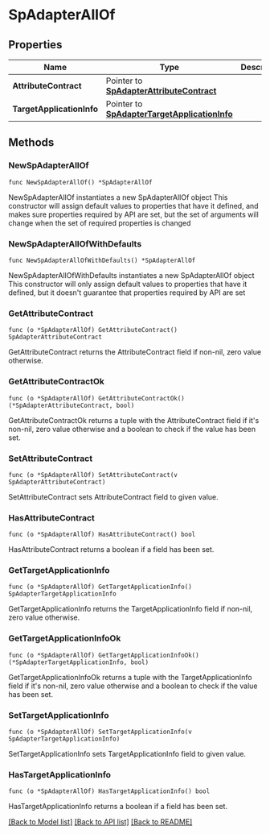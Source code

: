# SpAdapterAllOf

## Properties

Name | Type | Description | Notes
------------ | ------------- | ------------- | -------------
**AttributeContract** | Pointer to [**SpAdapterAttributeContract**](SpAdapterAttributeContract.md) |  | [optional] 
**TargetApplicationInfo** | Pointer to [**SpAdapterTargetApplicationInfo**](SpAdapterTargetApplicationInfo.md) |  | [optional] 

## Methods

### NewSpAdapterAllOf

`func NewSpAdapterAllOf() *SpAdapterAllOf`

NewSpAdapterAllOf instantiates a new SpAdapterAllOf object
This constructor will assign default values to properties that have it defined,
and makes sure properties required by API are set, but the set of arguments
will change when the set of required properties is changed

### NewSpAdapterAllOfWithDefaults

`func NewSpAdapterAllOfWithDefaults() *SpAdapterAllOf`

NewSpAdapterAllOfWithDefaults instantiates a new SpAdapterAllOf object
This constructor will only assign default values to properties that have it defined,
but it doesn't guarantee that properties required by API are set

### GetAttributeContract

`func (o *SpAdapterAllOf) GetAttributeContract() SpAdapterAttributeContract`

GetAttributeContract returns the AttributeContract field if non-nil, zero value otherwise.

### GetAttributeContractOk

`func (o *SpAdapterAllOf) GetAttributeContractOk() (*SpAdapterAttributeContract, bool)`

GetAttributeContractOk returns a tuple with the AttributeContract field if it's non-nil, zero value otherwise
and a boolean to check if the value has been set.

### SetAttributeContract

`func (o *SpAdapterAllOf) SetAttributeContract(v SpAdapterAttributeContract)`

SetAttributeContract sets AttributeContract field to given value.

### HasAttributeContract

`func (o *SpAdapterAllOf) HasAttributeContract() bool`

HasAttributeContract returns a boolean if a field has been set.

### GetTargetApplicationInfo

`func (o *SpAdapterAllOf) GetTargetApplicationInfo() SpAdapterTargetApplicationInfo`

GetTargetApplicationInfo returns the TargetApplicationInfo field if non-nil, zero value otherwise.

### GetTargetApplicationInfoOk

`func (o *SpAdapterAllOf) GetTargetApplicationInfoOk() (*SpAdapterTargetApplicationInfo, bool)`

GetTargetApplicationInfoOk returns a tuple with the TargetApplicationInfo field if it's non-nil, zero value otherwise
and a boolean to check if the value has been set.

### SetTargetApplicationInfo

`func (o *SpAdapterAllOf) SetTargetApplicationInfo(v SpAdapterTargetApplicationInfo)`

SetTargetApplicationInfo sets TargetApplicationInfo field to given value.

### HasTargetApplicationInfo

`func (o *SpAdapterAllOf) HasTargetApplicationInfo() bool`

HasTargetApplicationInfo returns a boolean if a field has been set.


[[Back to Model list]](../README.md#documentation-for-models) [[Back to API list]](../README.md#documentation-for-api-endpoints) [[Back to README]](../README.md)


